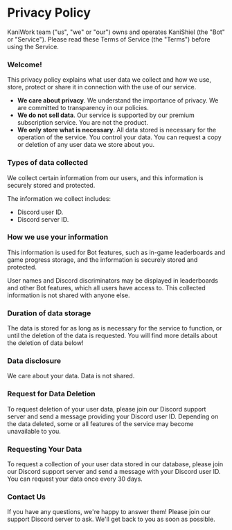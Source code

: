 # Privacy Policy
KaniWork team ("us", "we" or "our") owns and operates KaniShiel (the "Bot" or "Service"). Please read these Terms of Service (the "Terms") before using the Service.

### Welcome!
This privacy policy explains what user data we collect and how we use, store, protect or share it in connection with the use of our service.

- **We care about privacy**. We understand the importance of privacy. We are committed to transparency in our policies.
- **We do not sell data**. Our service is supported by our premium subscription service. You are not the product.
- **We only store what is necessary**. All data stored is necessary for the operation of the service.
You control your data. You can request a copy or deletion of any user data we store about you.

### Types of data collected
We collect certain information from our users, and this information is securely stored and protected.

The information we collect includes:

- Discord user ID.
- Discord server ID.

### How we use your information
This information is used for Bot features, such as in-game leaderboards and game progress storage, and the information is securely stored and protected.

User names and Discord discriminators may be displayed in leaderboards and other Bot features, which all users have access to. This collected information is not shared with anyone else.

### Duration of data storage
The data is stored for as long as is necessary for the service to function, or until the deletion of the data is requested. You will find more details about the deletion of data below!

### Data disclosure
We care about your data. Data is not shared.

### Request for Data Deletion
To request deletion of your user data, please join our Discord support server and send a message providing your Discord user ID. Depending on the data deleted, some or all features of the service may become unavailable to you.

### Requesting Your Data
To request a collection of your user data stored in our database, please join our Discord support server and send a message with your Discord user ID. You can request your data once every 30 days.

### Contact Us
If you have any questions, we're happy to answer them! Please join our support Discord server to ask. We'll get back to you as soon as possible.

